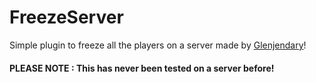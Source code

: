 # FreezeServer
Simple plugin to freeze all the players on a server made by <a href="https://twitter.com/Glenjendary">Glenjendary</a>! 

#### PLEASE NOTE : This has never been tested on a server before!
